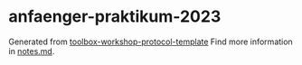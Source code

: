 # anfaenger-praktikum-2023
Generated from [toolbox-workshop-protocol-template](https://github.com/pep-dortmund/toolbox-workshop-protocol-template)
Find more information in [notes.md](notes.md).
